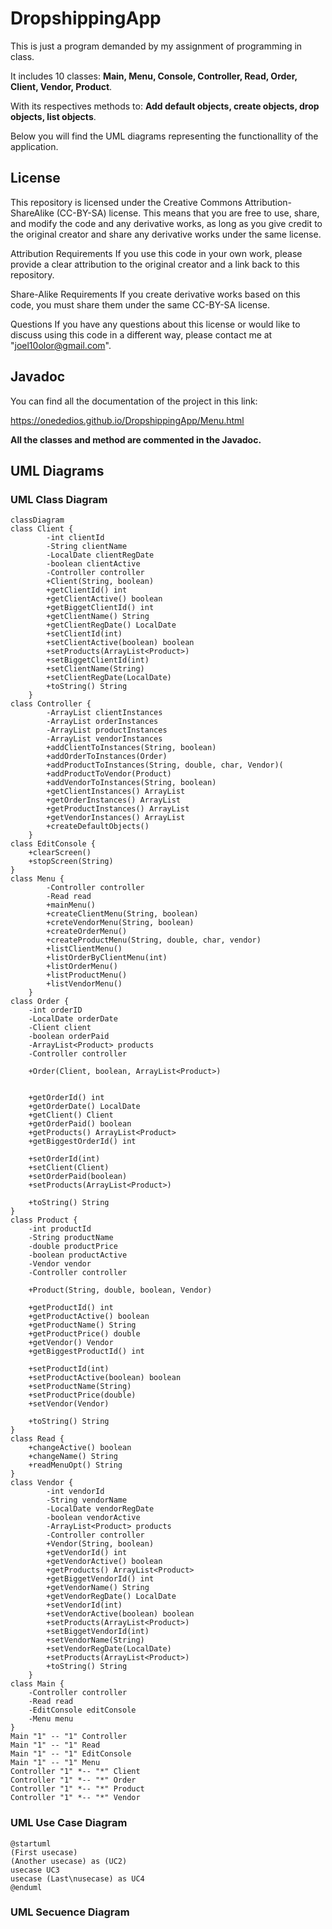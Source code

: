 # DropshippingApp
This is just a program demanded by my assignment of programming in class.

It includes 10 classes: **Main, Menu, Console, Controller, Read, Order, Client, Vendor, Product**.

With its respectives methods to: **Add default objects, create objects, drop objects, list objects**.

Below you will find the UML diagrams representing the functionallity of the application.
## License
This repository is licensed under the Creative Commons Attribution-ShareAlike (CC-BY-SA) license. This means that you are free to use, share, and modify the code and any derivative works, as long as you give credit to the original creator and share any derivative works under the same license.

Attribution Requirements
If you use this code in your own work, please provide a clear attribution to the original creator and a link back to this repository.

Share-Alike Requirements
If you create derivative works based on this code, you must share them under the same CC-BY-SA license.

Questions
If you have any questions about this license or would like to discuss using this code in a different way, please contact me at "joel10olor@gmail.com".
## Javadoc
You can find all the documentation of the project in this link:

https://onededios.github.io/DropshippingApp/Menu.html

**All the classes and method are commented in the Javadoc.**

## UML Diagrams
### UML Class Diagram
```mermaid
classDiagram
class Client {
        -int clientId
        -String clientName
        -LocalDate clientRegDate
        -boolean clientActive
        -Controller controller
        +Client(String, boolean)
        +getClientId() int
        +getClientActive() boolean
        +getBiggetClientId() int
        +getClientName() String
        +getClientRegDate() LocalDate
        +setClientId(int)
        +setClientActive(boolean) boolean
        +setProducts(ArrayList<Product>)
        +setBiggetClientId(int)
        +setClientName(String)
        +setClientRegDate(LocalDate)
        +toString() String
    }
class Controller {
        -ArrayList clientInstances
        -ArrayList orderInstances
        -ArrayList productInstances
        -ArrayList vendorInstances
        +addClientToInstances(String, boolean)
        +addOrderToInstances(Order)
        +addProductToInstances(String, double, char, Vendor)(
        +addProductToVendor(Product)
        +addVendorToInstances(String, boolean)
        +getClientInstances() ArrayList
        +getOrderInstances() ArrayList
        +getProductInstances() ArrayList
        +getVendorInstances() ArrayList
        +createDefaultObjects()
    }
class EditConsole {
    +clearScreen()
    +stopScreen(String)
}
class Menu {
        -Controller controller
        -Read read
        +mainMenu()
        +createClientMenu(String, boolean)
        +creteVendorMenu(String, boolean)
        +createOrderMenu()
        +createProductMenu(String, double, char, vendor)
        +listClientMenu()
        +listOrderByClientMenu(int)
        +listOrderMenu()
        +listProductMenu()
        +listVendorMenu()
    }
class Order {
    -int orderID
    -LocalDate orderDate   
    -Client client
    -boolean orderPaid
    -ArrayList<Product> products
    -Controller controller
    
    +Order(Client, boolean, ArrayList<Product>)
    
    
    +getOrderId() int
    +getOrderDate() LocalDate
    +getClient() Client
    +getOrderPaid() boolean
    +getProducts() ArrayList<Product>
    +getBiggestOrderId() int
    
    +setOrderId(int)
    +setClient(Client)
    +setOrderPaid(boolean)
    +setProducts(ArrayList<Product>)
    
    +toString() String
}
class Product {
    -int productId
    -String productName
    -double productPrice
    -boolean productActive
    -Vendor vendor
    -Controller controller
    
    +Product(String, double, boolean, Vendor)
    
    +getProductId() int
    +getProductActive() boolean
    +getProductName() String
    +getProductPrice() double
    +getVendor() Vendor
    +getBiggestProductId() int
    
    +setProductId(int)
    +setProductActive(boolean) boolean
    +setProductName(String)
    +setProductPrice(double)
    +setVendor(Vendor)
    
    +toString() String
}
class Read {
    +changeActive() boolean
    +changeName() String
    +readMenuOpt() String
}
class Vendor {
        -int vendorId
        -String vendorName
        -LocalDate vendorRegDate
        -boolean vendorActive
        -ArrayList<Product> products
        -Controller controller
        +Vendor(String, boolean)
        +getVendorId() int
        +getVendorActive() boolean
        +getProducts() ArrayList<Product>
        +getBiggetVendorId() int
        +getVendorName() String
        +getVendorRegDate() LocalDate
        +setVendorId(int)
        +setVendorActive(boolean) boolean
        +setProducts(ArrayList<Product>)
        +setBiggetVendorId(int)
        +setVendorName(String)
        +setVendorRegDate(LocalDate)
        +setProducts(ArrayList<Product>)
        +toString() String
    }
class Main {
    -Controller controller
    -Read read
    -EditConsole editConsole
    -Menu menu
}
Main "1" -- "1" Controller
Main "1" -- "1" Read
Main "1" -- "1" EditConsole
Main "1" -- "1" Menu
Controller "1" *-- "*" Client
Controller "1" *-- "*" Order
Controller "1" *-- "*" Product
Controller "1" *-- "*" Vendor
```

### UML Use Case Diagram

```plantuml
@startuml
(First usecase)
(Another usecase) as (UC2)
usecase UC3
usecase (Last\nusecase) as UC4
@enduml
```

### UML Secuence Diagram
